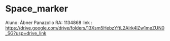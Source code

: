 # Space_marker
Aluno: Ábner Panazollo
RA: 1134868
link : https://drive.google.com/drive/folders/13Xsm5HebzYftL2Alrk4lZw1meZUN0_SG?usp=drive_link
